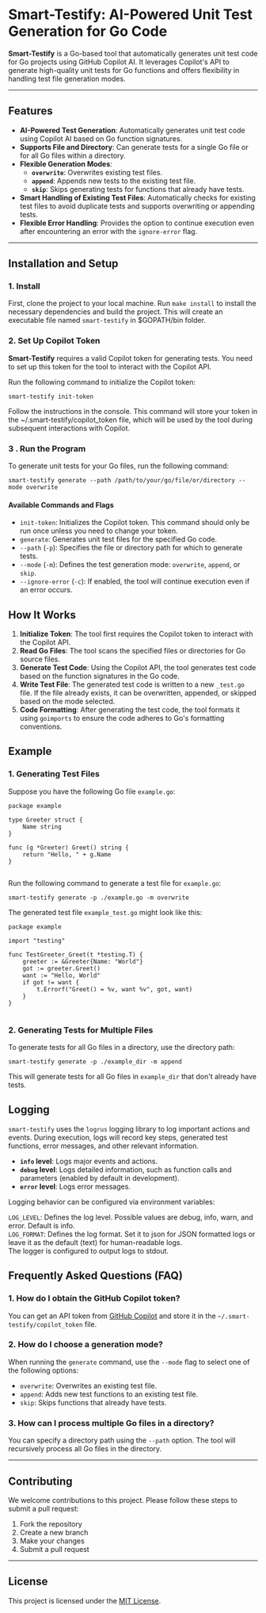 

# Smart-Testify: AI-Powered Unit Test Generation for Go Code

**Smart-Testify** is a Go-based tool that automatically generates unit test code for Go projects using GitHub Copilot AI. It leverages Copilot's API to generate high-quality unit tests for Go functions and offers flexibility in handling test file generation modes.
    
---   
## Features

- **AI-Powered Test Generation**: Automatically generates unit test code using Copilot AI based on Go function signatures.
- **Supports File and Directory**: Can generate tests for a single Go file or for all Go files within a directory.
- **Flexible Generation Modes**:
  - **`overwrite`**: Overwrites existing test files.
  - **`append`**: Appends new tests to the existing test file.
  - **`skip`**: Skips generating tests for functions that already have tests.
- **Smart Handling of Existing Test Files**: Automatically checks for existing test files to avoid duplicate tests and supports overwriting or appending tests.
- **Flexible Error Handling**: Provides the option to continue execution even after encountering an error with the `ignore-error` flag.

---   
## Installation and Setup

### 1. Install

First, clone the project to your local machine. 
Run `make install` to install the necessary dependencies and build the project. This will create an executable file named `smart-testify` in $GOPATH/bin folder.

  
### 2. Set Up Copilot Token

**Smart-Testify** requires a valid Copilot token for generating tests. You need to set up this token for the tool to interact with the Copilot API.

Run the following command to initialize the Copilot token:
```  
smart-testify init-token  
```  
Follow the instructions in the console. This command will store your token in the ~/.smart-testify/copilot_token file, which will be used by the tool during subsequent interactions with Copilot.
### 3 . Run the Program
To generate unit tests for your Go files, run the following command:
```  
smart-testify generate --path /path/to/your/go/file/or/directory --mode overwrite  
```  
#### Available Commands and Flags

-   `init-token`: Initializes the Copilot token. This command should only be run once unless you need to change your token.
-   `generate`: Generates unit test files for the specified Go code.
-   `--path` (`-p`): Specifies the file or directory path for which to generate tests.
-   `--mode` (`-m`): Defines the test generation mode:  `overwrite`,  `append`, or  `skip`.
-   `--ignore-error` (`-c`): If enabled, the tool will continue execution even if an error occurs.

## How It Works

1.  **Initialize Token**: The tool first requires the Copilot token to interact with the Copilot API.
2.  **Read Go Files**: The tool scans the specified files or directories for Go source files.
3.  **Generate Test Code**: Using the Copilot API, the tool generates test code based on the function signatures in the Go code.
4.  **Write Test File**: The generated test code is written to a new  `_test.go` file. If the file already exists, it can be overwritten, appended, or skipped based on the mode selected.
5.  **Code Formatting**: After generating the test code, the tool formats it using  `goimports` to ensure the code adheres to Go's formatting conventions.
## Example

### 1. Generating Test Files

Suppose you have the following Go file  `example.go`:
```  
package example

type Greeter struct {
	Name string
}

func (g *Greeter) Greet() string {
	return "Hello, " + g.Name
}
  
```  
Run the following command to generate a test file for `example.go`:
```  
smart-testify generate -p ./example.go -m overwrite  
```  
The generated test file  `example_test.go` might look like this:
```  
package example

import "testing"

func TestGreeter_Greet(t *testing.T) {
	greeter := &Greeter{Name: "World"}
	got := greeter.Greet()
	want := "Hello, World"
	if got != want {
		t.Errorf("Greet() = %v, want %v", got, want)
	}
}
  
```  
### 2. Generating Tests for Multiple Files

To generate tests for all Go files in a directory, use the directory path:
```  
smart-testify generate -p ./example_dir -m append  
```  
This will generate tests for all Go files in  `example_dir` that don't already have tests.

## Logging

`smart-testify` uses the  `logrus` logging library to log important actions and events. During execution, logs will record key steps, generated test functions, error messages, and other relevant information.

-   **`info` level**: Logs major events and actions.
-   **`debug` level**: Logs detailed information, such as function calls and parameters (enabled by default in development).
-   **`error` level**: Logs error messages.

Logging behavior can be configured via environment variables:

`LOG_LEVEL`: Defines the log level. Possible values are debug, info, warn, and error. Default is info.  
`LOG_FORMAT`: Defines the log format. Set it to json for JSON formatted logs or leave it as the default (text) for human-readable logs.  
The logger is configured to output logs to stdout.
## Frequently Asked Questions (FAQ)

### 1.  **How do I obtain the GitHub Copilot token?**

You can get an API token from  [GitHub Copilot](https://github.com/copilot) and store it in the  `~/.smart-testify/copilot_token` file.

### 2.  **How do I choose a generation mode?**

When running the  `generate` command, use the  `--mode` flag to select one of the following options:

-   `overwrite`: Overwrites an existing test file.
-   `append`: Adds new test functions to an existing test file.
-   `skip`: Skips functions that already have tests.

### 3.  **How can I process multiple Go files in a directory?**

You can specify a directory path using the  `--path` option. The tool will recursively process all Go files in the directory.
  
---  
## Contributing

We welcome contributions to this project. Please follow these steps to submit a pull request:

1. Fork the repository
2. Create a new branch
3. Make your changes
4. Submit a pull request
---  
## License

This project is licensed under the [MIT License](https://opensource.org/licenses/MIT).